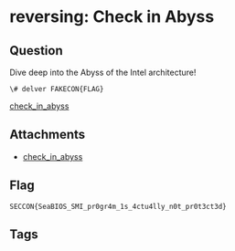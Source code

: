 # reversing: Check in Abyss
## Question
Dive deep into the Abyss of the Intel architecture!
```
\# delver FAKECON{FLAG}
```

[check_in_abyss](files)

## Attachments
- [check_in_abyss](files)

## Flag
```
SECCON{SeaBIOS_SMI_pr0gr4m_1s_4ctu4lly_n0t_pr0t3ct3d}
```


## Tags

    